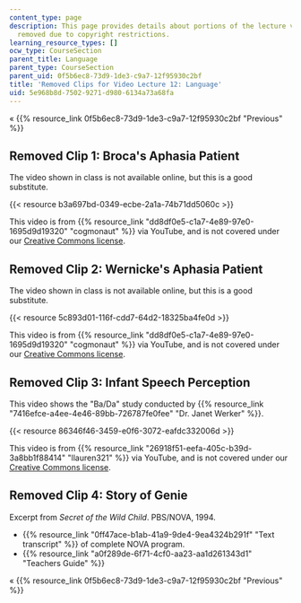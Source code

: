 ```yaml
---
content_type: page
description: This page provides details about portions of the lecture video that were
  removed due to copyright restrictions.
learning_resource_types: []
ocw_type: CourseSection
parent_title: Language
parent_type: CourseSection
parent_uid: 0f5b6ec8-73d9-1de3-c9a7-12f95930c2bf
title: 'Removed Clips for Video Lecture 12: Language'
uid: 5e968b8d-7502-9271-d980-6134a73a68fa
---
```


« {{% resource_link 0f5b6ec8-73d9-1de3-c9a7-12f95930c2bf "Previous" %}}

Removed Clip 1: Broca's Aphasia Patient
---------------------------------------

The video shown in class is not available online, but this is a good substitute.

{{< resource b3a697bd-0349-ecbe-2a1a-74b71dd5060c >}}

This video is from {{% resource_link "dd8df0e5-c1a7-4e89-97e0-1695d9d19320" "cogmonaut" %}} via YouTube, and is not covered under our [Creative Commons license](/terms/#cc).

Removed Clip 2: Wernicke's Aphasia Patient
------------------------------------------

The video shown in class is not available online, but this is a good substitute.

{{< resource 5c893d01-116f-cdd7-64d2-18325ba4fe0d >}}

This video is from {{% resource_link "dd8df0e5-c1a7-4e89-97e0-1695d9d19320" "cogmonaut" %}} via YouTube, and is not covered under our [Creative Commons license](/terms/#cc).

Removed Clip 3: Infant Speech Perception
----------------------------------------

This video shows the "Ba/Da" study conducted by {{% resource_link "7416efce-a4ee-4e46-89bb-726787fe0fee" "Dr. Janet Werker" %}}.

{{< resource 86346f46-3459-e0f6-3072-eafdc332006d >}}

This video is from {{% resource_link "26918f51-eefa-405c-b39d-3a8bb1f88414" "llauren321" %}} via YouTube, and is not covered under our [Creative Commons license](/terms/#cc).

Removed Clip 4: Story of Genie
------------------------------

Excerpt from _Secret of the Wild Child_. PBS/NOVA, 1994.

*   {{% resource_link "0ff47ace-b1ab-41a9-9de4-9ea4324b291f" "Text transcript" %}} of complete NOVA program.
*   {{% resource_link "a0f289de-6f71-4cf0-aa23-aa1d261343d1" "Teachers Guide" %}}

« {{% resource_link 0f5b6ec8-73d9-1de3-c9a7-12f95930c2bf "Previous" %}}